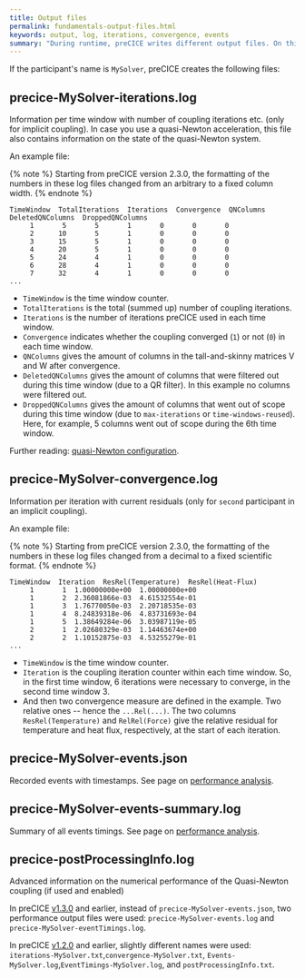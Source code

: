 ```yaml
---
title: Output files
permalink: fundamentals-output-files.html
keywords: output, log, iterations, convergence, events
summary: "During runtime, preCICE writes different output files. On this page, we give an overview of these files and their content."
---
```


If the participant's name is `MySolver`, preCICE creates the following files:

## precice-MySolver-iterations.log

Information per time window with number of coupling iterations etc. (only for implicit coupling). In case you use a quasi-Newton acceleration, this file also contains information on the state of the quasi-Newton system.

An example file:

{% note %}
Starting from preCICE version 2.3.0, the formatting of the numbers in these log files changed from an arbitrary to a fixed column width.
{% endnote %}

```log
TimeWindow  TotalIterations  Iterations  Convergence  QNColumns  DeletedQNColumns  DroppedQNColumns
     1       5       5       1       0       0       0
     2      10       5       1       0       0       0
     3      15       5       1       0       0       0
     4      20       5       1       0       0       0
     5      24       4       1       0       0       0
     6      28       4       1       0       0       0
     7      32       4       1       0       0       0
...
```

* `TimeWindow` is the time window counter.
* `TotalIterations` is the total (summed up) number of coupling iterations.
* `Iterations` is the number of iterations preCICE used in each time window.
* `Convergence` indicates whether the coupling converged (`1`) or not (`0`) in each time window.
* `QNColumns` gives the amount of columns in the tall-and-skinny matrices V and W after convergence.
* `DeletedQNColumns` gives the amount of columns that were filtered out during this time window  (due to a QR filter). In this example no columns were filtered out.
* `DroppedQNColumns` gives the amount of columns that went out of scope during this time window (due to `max-iterations` or `time-windows-reused`). Here, for example, 5 columns went out of scope during the 6th time window.

Further reading: [quasi-Newton configuration](configuration-acceleration.html#quasi-newton-schemes).

## precice-MySolver-convergence.log

Information per iteration with current residuals (only for `second` participant in an implicit coupling).

An example file:

{% note %}
Starting from preCICE version 2.3.0, the formatting of the numbers in these log files changed from a decimal to a fixed scientific format.
{% endnote %}

```log
TimeWindow  Iteration  ResRel(Temperature)  ResRel(Heat-Flux)
     1       1  1.00000000e+00  1.00000000e+00
     1       2  2.36081866e-03  4.61532554e-01
     1       3  1.76770050e-03  2.20718535e-03
     1       4  8.24839318e-06  4.83731693e-04
     1       5  1.38649284e-06  3.03987119e-05
     2       1  2.02680329e-03  1.14463674e+00
     2       2  1.10152875e-03  4.53255279e-01
...
```

* `TimeWindow` is the time window counter.
* `Iteration` is the coupling iteration counter within each time window. So, in the first time window, 6 iterations were necessary to converge, in the second time window 3.
* And then two convergence measure are defined in the example. Two relative ones -- hence the `...Rel(...)`. The two columns `ResRel(Temperature)` and `RelRel(Force)` give the relative residual for temperature and heat flux, respectively, at the start of each iteration.

## precice-MySolver-events.json

Recorded events with timestamps. See page on [performance analysis](tooling-performance-analysis.html).

## precice-MySolver-events-summary.log

Summary of all events timings. See page on [performance analysis](tooling-performance-analysis.html).

## precice-postProcessingInfo.log

Advanced information on the numerical performance of the Quasi-Newton coupling (if used and enabled)

In preCICE [v1.3.0](https://github.com/precice/precice/releases/tag/v1.3.0) and earlier, instead of `precice-MySolver-events.json`, two performance output files were used: `precice-MySolver-events.log` and `precice-MySolver-eventTimings.log`.

In preCICE [v1.2.0](https://github.com/precice/precice/releases/tag/v1.2.0) and earlier, slightly different names were used: `iterations-MySolver.txt`,`convergence-MySolver.txt`, `Events-MySolver.log`,`EventTimings-MySolver.log`, and `postProcessingInfo.txt`.
